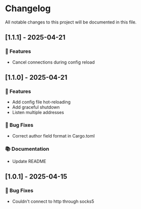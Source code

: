 # Changelog

All notable changes to this project will be documented in this file.

## [1.1.1] - 2025-04-21

### 🚀 Features

- Cancel connections during config reload

## [1.1.0] - 2025-04-21

### 🚀 Features

- Add config file hot-reloading
- Add graceful shutdown
- Listen multiple addresses

### 🐛 Bug Fixes

- Correct author field format in Cargo.toml

### 📚 Documentation

- Update README

## [1.0.1] - 2025-04-15

### 🐛 Bug Fixes

- Couldn't connect to http through socks5

<!-- generated by git-cliff -->

